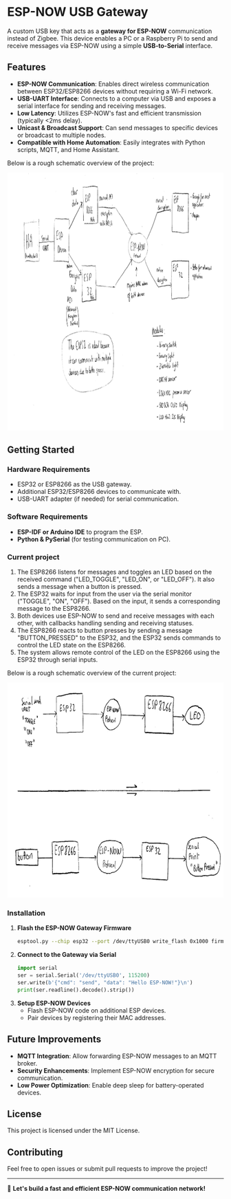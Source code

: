 # ESP-NOW USB Gateway

A custom USB key that acts as a **gateway for ESP-NOW** communication instead of Zigbee. This device enables a PC or a Raspberry Pi to send and receive messages via ESP-NOW using a simple **USB-to-Serial** interface.

## Features
- **ESP-NOW Communication**: Enables direct wireless communication between ESP32/ESP8266 devices without requiring a Wi-Fi network.
- **USB-UART Interface**: Connects to a computer via USB and exposes a serial interface for sending and receiving messages.
- **Low Latency**: Utilizes ESP-NOW's fast and efficient transmission (typically <2ms delay).
- **Unicast & Broadcast Support**: Can send messages to specific devices or broadcast to multiple nodes.
- **Compatible with Home Automation**: Easily integrates with Python scripts, MQTT, and Home Assistant.

Below is a rough schematic overview of the project:

<img src="docs/images/Project_plan.jpg" alt="Project_plan" width="1500" height="600">

## Getting Started

### Hardware Requirements
- ESP32 or ESP8266 as the USB gateway.
- Additional ESP32/ESP8266 devices to communicate with.
- USB-UART adapter (if needed) for serial communication.

### Software Requirements
- **ESP-IDF or Arduino IDE** to program the ESP.
- **Python & PySerial** (for testing communication on PC).

### Current project

1. The ESP8266 listens for messages and toggles an LED based on the received command ("LED_TOGGLE", "LED_ON", or "LED_OFF"). It also sends a message when a button is pressed.
2. The ESP32 waits for input from the user via the serial monitor ("TOGGLE", "ON", "OFF"). Based on the input, it sends a corresponding message to the ESP8266.
3. Both devices use ESP-NOW to send and receive messages with each other, with callbacks handling sending and receiving statuses.
4. The ESP8266 reacts to button presses by sending a message "BUTTON_PRESSED" to the ESP32, and the ESP32 sends commands to control the LED state on the ESP8266.
5. The system allows remote control of the LED on the ESP8266 using the ESP32 through serial inputs.

Below is a rough schematic overview of the current project:

<img src="docs/images/Current_project_5.jpg" alt="Current_project_5" width="900" height="500">

### Installation
1. **Flash the ESP-NOW Gateway Firmware**
   ```bash
   esptool.py --chip esp32 --port /dev/ttyUSB0 write_flash 0x1000 firmware.bin
   ```
2. **Connect to the Gateway via Serial**
   ```python
   import serial
   ser = serial.Serial('/dev/ttyUSB0', 115200)
   ser.write(b'{"cmd": "send", "data": "Hello ESP-NOW!"}\n')
   print(ser.readline().decode().strip())
   ```
3. **Setup ESP-NOW Devices**
   - Flash ESP-NOW code on additional ESP devices.
   - Pair devices by registering their MAC addresses.

## Future Improvements
- **MQTT Integration**: Allow forwarding ESP-NOW messages to an MQTT broker.
- **Security Enhancements**: Implement ESP-NOW encryption for secure communication.
- **Low Power Optimization**: Enable deep sleep for battery-operated devices.

## License
This project is licensed under the MIT License.

## Contributing
Feel free to open issues or submit pull requests to improve the project!

---

🚀 **Let's build a fast and efficient ESP-NOW communication network!**